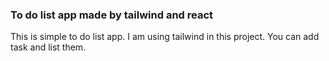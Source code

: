 ### To do list app made by tailwind and react

This is simple to do list app. I am using tailwind in this project. You can add task and list them.